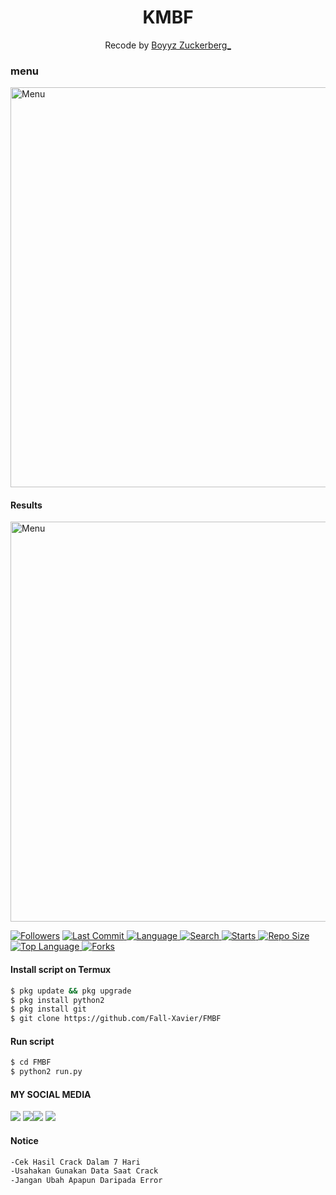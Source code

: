 <h1 align="center">
  KMBF
</h1>
</div>
<p align="center">
  Recode by <a href="https://www.facebook.com/Aliff.febriyan">Boyyz Zuckerberg_</a>
</p>
<p align="center">
 
### menu
 <img src="https://github.com/AlipXD/kmbf/blob/main/Screenshot_20210619_170209.jpg" width="640" title="Menu" alt="Menu">
</p>

#### Results
 <img src="https://github.com/AlipXD/kmbf/blob/main/Screenshot_2021-06-03-16-15-14-23.jpg" width="640" title="Menu" alt="Menu">
</p>

<a href="https://github.com/Fall-Xavier/followers">
<img title="Followers" src="https://img.shields.io/github/followers/Fall-Xavier?label=Followers&color=blue&style=flat-square"></a>
<a href="https://github.com/Fall-Xavier/termux-style/stargazers/">
  <a href="https://github.com/Fall-Xavier/FMBF">
    <img alt="Last Commit" src="https://img.shields.io/github/last-commit/Fall-Xavier/FMBF.svg"/>
  </a>
  <a href="https://github.com/Yayan-XD/ymbf">
    <img alt="Language" src="https://img.shields.io/github/languages/count/Fall-Xavier/FMBF.svg"/>
  </a>
  <a href="https://github.com/Yayan-XD/ymbf">
    <img alt="Search" src="https://img.shields.io/github/search/Fall-Xavier/Craker/FMBF.svg"/>
  </a>
  <a href="https://github.com/Yayan-XD/ymbf">
    <img alt="Starts" src="https://img.shields.io/github/stars/Fall-Xavier/FMBD.svg"/>
  </a>
<a href="https://github.com/Yayan-XD/ymbf">
    <img alt="Repo Size" src="https://img.shields.io/github/repo-size/Yayan-XD/ymbf.svg"/>
  </a>

<a href="https://github.com/Yayan-XD/ymbf">
    <img alt="Top Language" src="https://img.shields.io/github/languages/top/Yayan-XD/ymbf.svg"/> <a href="https://github.com/Yayan-XD/ymbf">
    <img alt="Forks" src="https://img.shields.io/github/forks/Yayan-XD/ymbf.svg"/>
  </a>
</div>
<p align="center">

#### Install script on Termux
```bash
$ pkg update && pkg upgrade
$ pkg install python2
$ pkg install git
$ git clone https://github.com/Fall-Xavier/FMBF
```
#### Run script
```bash
$ cd FMBF
$ python2 run.py
```
#### MY SOCIAL MEDIA

[![](https://img.shields.io/badge/Github-black?logo=Github&logoColor=black&labelColor=white)](https://github.com/Fall-Xavier)
[![](https://img.shields.io/badge/Facebook-blue?logo=Facebook&logoColor=blue&labelColor=white)](https://www.facebook.com/siti.khatijah.1029)[![](https://img.shields.io/badge/Instagram-red?logo=Instagram&logoColor=red&labelColor=white)](https://www.instagram.com/ziiro24/) [![](https://img.shields.io/badge/Whatsapp-CHAT-red?logo=Whatsapp&logoColor=Brightgreen&labelColor=white)](https://wa.me/6285229323951?text=Asalamualaikum+bang)

#### Notice 
```bash 
-Cek Hasil Crack Dalam 7 Hari
-Usahakan Gunakan Data Saat Crack
-Jangan Ubah Apapun Daripada Error
